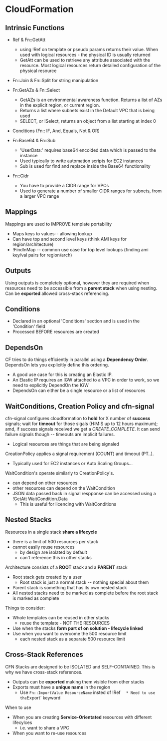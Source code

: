 # CloudFormation

## Intrinsic Functions
* Ref & Fn::GetAtt
	* using !Ref on template or pseudo params returns their value. When used with logical resources - the physical ID is usually returned
	* GetAtt can be used to retrieve any attribute associated with the resource. Most logical resources return detailed configuration of the physical resource

* Fn::Join & Fn::Split for string manipulation

* Fn:GetAZs & Fn::Select
	* GetAZs is an environmental awareness function. Returns a list of AZs in the explicit region, or current region. 
	* Returns a list where subnets exist in the Default VPC that is being used
	* SELECT, or !Select, returns an object from a list starting at index 0

* Conditions (Fn:: IF, And, Equals, Not & OR)

* Fn:Base64 & Fn::Sub
	* 'UserData:' requires base64 encoided data which is passed to the instance
	* Used typically to write automation scripts for EC2 instances
	* Sub is used for find and replace inside the Base64 functionality

* Fn::Cidr
	* You have to provide a CIDR range for VPCs
	* Used to generate a number of smaller CIDR ranges for subnets, from a larger VPC range

## Mappings
Mappings are used to IMPROVE template portability
* Maps keys to values-- allowing lookup
* Can have top and second level keys (think AMI keys for region/architecture)
* !FindInMap -- common use case for top level lookups (finding ami key/val pairs for region/arch)

## Outputs
Using outputs is completely optional, however they are required when resources need to be accessible
from a **parent stack** when using nesting. Can be **exported** allowed cross-stack referencing.

## Conditions
* Declared in an optional 'Conditions' section and is used in the 'Condition' field
* Processed BEFORE resources are created

## DependsOn
CF tries to do things efficiently in parallel using a **Dependency Order**. DependsOn lets you explicitly define this ordering.
* A good use case for this is creating an Elastic IP.
* An Elastic IP requires an IGW attached to a VPC in order to work, so we need to explicitly DependOn the IGW
* DependsOn can either be a single resource or a list of resources

## WaitConditions, Creation Policy and cfn-signal
cfn-signal configures cloudformation to **hold** for X number of **success** signals; wait for **timeout** for those sigals (H:M:S up to 12 hours maximum); amd, if success signals received we
get a *CREATE_COMPLETE*. It can send failure signals though -- timeouts are implicit failures.
* Logical resources are things that are being signaled

CreationPolicy applies a signal requirement (COUNT) and timeout (PT..). 
* Typically used for EC2 instances or Auto Scaling Groups...

WaitCondition's operate similarly to CreationPolicy's. 
* can depend on other resources
* other resources can depend on the WaitCondition
* JSON data passed back in signal respponse can be accessed using a !GetAtt WaitCondition.Data
	* This is useful for licencing with WaitConditions

## Nested Stacks
Resources in a single stack **share a lifecycle**
* there is a limit of 500 resources per stack
* cannot easily reuse resources
	* by design are isolated by default
	* can't reference this in other stacks

Architecture consists of a **ROOT** stack and a **PARENT** stack
* Root stack gets created by a user
	* Root stack is just a normal stack -- nothing special about them
* Parent stack is something that has its own nested stack
* All nested stacks need to be marked as complete before the root stack is marked as complete

Things to consider:
* Whole templates can be reused in other stacks
	* reuse the template - NOT THE RESOURCES
* Use when the stacks **form part of on solution - lifecycle linked**
* Use when you want to overcome the 500 resource limit
	* each nested stack as a separate 500 resource limit


## Cross-Stack References
CFN Stacks are designed to be ISOLATED and SELF-CONTAINED. This is why we have cross-stack references.
* Outputs can be **exported** making them visible from other stacks
* Exports must have a **unique name** in the region
	* Use `Fn::ImportValue ResourceName` insted of !Ref
`	* Need to use the `Export` keyword

When to use
* When you are creating **Service-Orientated** resources with different lifecylces
	* i.e. want to share a VPC
* When you want to re-use resources


